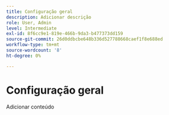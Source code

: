```yaml
---
title: Configuração geral
description: Adicionar descrição
role: User, Admin
level: Intermediate
exl-id: 8f6cc9e1-819e-466b-9da3-b477373dd159
source-git-commit: 26d0ddbcbe648b336d527788668caef1f8e688ed
workflow-type: tm+mt
source-wordcount: '8'
ht-degree: 0%

---
```


# Configuração geral

Adicionar conteúdo
